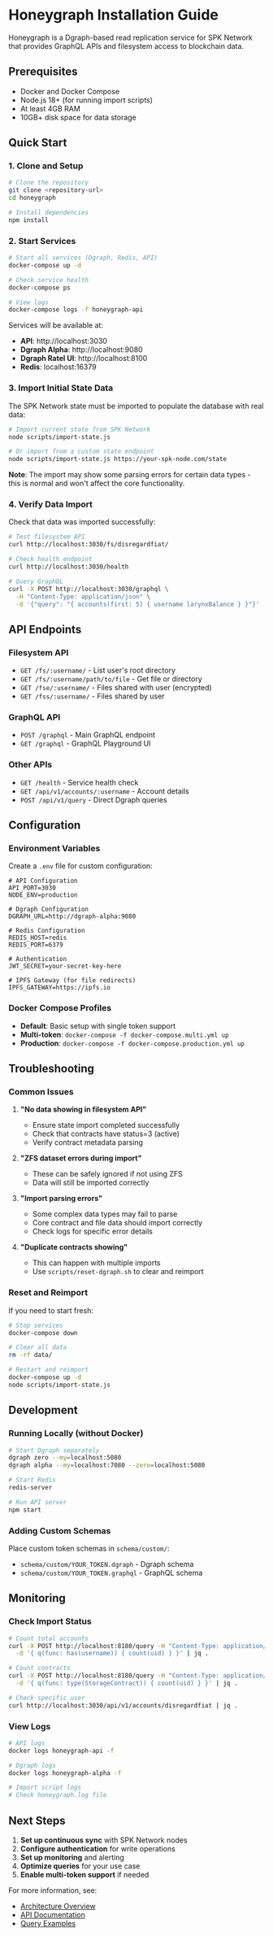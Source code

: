 # Honeygraph Installation Guide

Honeygraph is a Dgraph-based read replication service for SPK Network that provides GraphQL APIs and filesystem access to blockchain data.

## Prerequisites

- Docker and Docker Compose
- Node.js 18+ (for running import scripts)
- At least 4GB RAM
- 10GB+ disk space for data storage

## Quick Start

### 1. Clone and Setup

```bash
# Clone the repository
git clone <repository-url>
cd honeygraph

# Install dependencies
npm install
```

### 2. Start Services

```bash
# Start all services (Dgraph, Redis, API)
docker-compose up -d

# Check service health
docker-compose ps

# View logs
docker-compose logs -f honeygraph-api
```

Services will be available at:
- **API**: http://localhost:3030
- **Dgraph Alpha**: http://localhost:9080
- **Dgraph Ratel UI**: http://localhost:8100
- **Redis**: localhost:16379

### 3. Import Initial State Data

The SPK Network state must be imported to populate the database with real data:

```bash
# Import current state from SPK Network
node scripts/import-state.js

# Or import from a custom state endpoint
node scripts/import-state.js https://your-spk-node.com/state
```

**Note**: The import may show some parsing errors for certain data types - this is normal and won't affect the core functionality.

### 4. Verify Data Import

Check that data was imported successfully:

```bash
# Test filesystem API
curl http://localhost:3030/fs/disregardfiat/

# Check health endpoint
curl http://localhost:3030/health

# Query GraphQL
curl -X POST http://localhost:3030/graphql \
  -H "Content-Type: application/json" \
  -d '{"query": "{ accounts(first: 5) { username larynxBalance } }"}'
```

## API Endpoints

### Filesystem API
- `GET /fs/:username/` - List user's root directory
- `GET /fs/:username/path/to/file` - Get file or directory
- `GET /fse/:username/` - Files shared with user (encrypted)
- `GET /fss/:username/` - Files shared by user

### GraphQL API
- `POST /graphql` - Main GraphQL endpoint
- `GET /graphql` - GraphQL Playground UI

### Other APIs
- `GET /health` - Service health check
- `GET /api/v1/accounts/:username` - Account details
- `POST /api/v1/query` - Direct Dgraph queries

## Configuration

### Environment Variables

Create a `.env` file for custom configuration:

```env
# API Configuration
API_PORT=3030
NODE_ENV=production

# Dgraph Configuration
DGRAPH_URL=http://dgraph-alpha:9080

# Redis Configuration
REDIS_HOST=redis
REDIS_PORT=6379

# Authentication
JWT_SECRET=your-secret-key-here

# IPFS Gateway (for file redirects)
IPFS_GATEWAY=https://ipfs.io
```

### Docker Compose Profiles

- **Default**: Basic setup with single token support
- **Multi-token**: `docker-compose -f docker-compose.multi.yml up`
- **Production**: `docker-compose -f docker-compose.production.yml up`

## Troubleshooting

### Common Issues

1. **"No data showing in filesystem API"**
   - Ensure state import completed successfully
   - Check that contracts have status=3 (active)
   - Verify contract metadata parsing

2. **"ZFS dataset errors during import"**
   - These can be safely ignored if not using ZFS
   - Data will still be imported correctly

3. **"Import parsing errors"**
   - Some complex data types may fail to parse
   - Core contract and file data should import correctly
   - Check logs for specific error details

4. **"Duplicate contracts showing"**
   - This can happen with multiple imports
   - Use `scripts/reset-dgraph.sh` to clear and reimport

### Reset and Reimport

If you need to start fresh:

```bash
# Stop services
docker-compose down

# Clear all data
rm -rf data/

# Restart and reimport
docker-compose up -d
node scripts/import-state.js
```

## Development

### Running Locally (without Docker)

```bash
# Start Dgraph separately
dgraph zero --my=localhost:5080
dgraph alpha --my=localhost:7080 --zero=localhost:5080

# Start Redis
redis-server

# Run API server
npm start
```

### Adding Custom Schemas

Place custom token schemas in `schema/custom/`:
- `schema/custom/YOUR_TOKEN.dgraph` - Dgraph schema
- `schema/custom/YOUR_TOKEN.graphql` - GraphQL schema

## Monitoring

### Check Import Status

```bash
# Count total accounts
curl -X POST http://localhost:8180/query -H "Content-Type: application/dql" \
  -d '{ q(func: has(username)) { count(uid) } }' | jq .

# Count contracts
curl -X POST http://localhost:8180/query -H "Content-Type: application/dql" \
  -d '{ q(func: type(StorageContract)) { count(uid) } }' | jq .

# Check specific user
curl http://localhost:3030/api/v1/accounts/disregardfiat | jq .
```

### View Logs

```bash
# API logs
docker logs honeygraph-api -f

# Dgraph logs
docker logs honeygraph-alpha -f

# Import script logs
# Check honeygraph.log file
```

## Next Steps

1. **Set up continuous sync** with SPK Network nodes
2. **Configure authentication** for write operations
3. **Set up monitoring** and alerting
4. **Optimize queries** for your use case
5. **Enable multi-token support** if needed

For more information, see:
- [Architecture Overview](ARCHITECTURE.md)
- [API Documentation](docs/api-migration-guide.md)
- [Query Examples](QUERY_EXAMPLES.md)